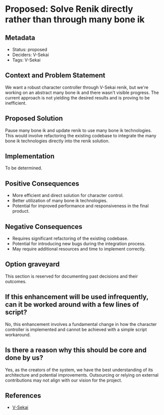# Proposed: Solve Renik directly rather than through many bone ik

## Metadata

- Status: proposed
- Deciders: V-Sekai
- Tags: V-Sekai

## Context and Problem Statement

We want a robust character controller through V-Sekai renik, but we're working on an abstract many bone ik and there wasn't visible progress. The current approach is not yielding the desired results and is proving to be inefficient.

## Proposed Solution

Pause many bone ik and update renik to use many bone ik technologies. This would involve refactoring the existing codebase to integrate the many bone ik technologies directly into the renik solution.

## Implementation

To be determined.

## Positive Consequences

- More efficient and direct solution for character control.
- Better utilization of many bone ik technologies.
- Potential for improved performance and responsiveness in the final product.

## Negative Consequences

- Requires significant refactoring of the existing codebase.
- Potential for introducing new bugs during the integration process.
- May require additional resources and time to implement correctly.

## Option graveyard

This section is reserved for documenting past decisions and their outcomes.

## If this enhancement will be used infrequently, can it be worked around with a few lines of script?

No, this enhancement involves a fundamental change in how the character controller is implemented and cannot be achieved with a simple script workaround.

## Is there a reason why this should be core and done by us?

Yes, as the creators of the system, we have the best understanding of its architecture and potential improvements. Outsourcing or relying on external contributions may not align with our vision for the project.

## References

- [V-Sekai](https://v-sekai.org/)
